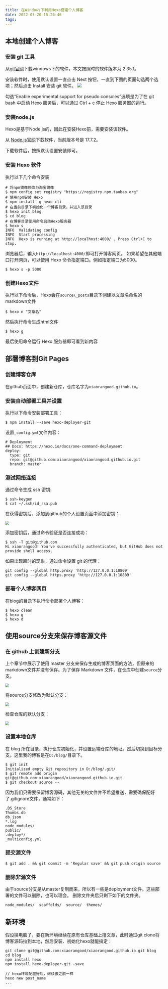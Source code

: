 ```yaml
---
title: 在Windows下利用Hexo搭建个人博客
date: 2022-03-20 15:26:46
tags: 
---
```


## 本地创建个人博客
### 安装 git 工具

从[git官网](https://git-scm.com/downloads)下载windows下的软件，本文按照时的软件版本为 2.35.1。

安装软件时，使用默认设置一直点击 Next 按钮，一直到下图的页面勾选两个选项；然后点击 Install 安装 git 软件。
<img src="https://cdn.jsdelivr.net/gh/xiaorangood/myImage/images/Snipaste_2022-03-20_16-10-29.png" style="zoom:90%;" />

勾选“Enable experimental support for pseudo consoles”选项是为了在 git bash 中启动 Hexo 服务后，可以通过 Ctrl + c 停止 Hexo 服务器的运行。
<!--more-->
### 安装node.js
Hexo是基于Node.js的，因此在安装Hexo前，需要安装该软件。

从 [Node.js官网](https://nodejs.org/zh-cn/)下载软件，当前版本号是 17.7.2。

下载软件后，按照默认设置安装即可。

### 安装 Hexo 软件
执行以下几个命令安装
```shell
# 将npm镜像修改为淘宝镜像
$ npm config set registry "https://registry.npm.taobao.org"
# 使用npm安装 Hexo
$ npm install -g hexo-cli
# 在当前目录下初始化一个博客目录，并进入该目录
$ hexo init blog
$ cd blog
# 在博客目录使用命令启动Hexo服务器
$ hexo s
INFO  Validating config
INFO  Start processing
INFO  Hexo is running at http://localhost:4000/ . Press Ctrl+C to stop.
```
浏览器后，输入`http://localhost:4000/`即可打开博客网页。
如果希望在其他端口打开网页，可以使用 Hexo 命令指定端口。例如指定端口为5000。
```shell
$ hexo s -p 5000
```

### 创建Hexo文件
执行以下命令后，Hexo会在`source\_posts`目录下创建以文章名命名的markdown文件
```shell
$ hexo n "文章名"
```
然后执行命令生成html文件
```shell
$ hexo g
```
最后使用命令运行 Hexo 服务器即可看到新内容



## 部署博客到Git Pages
### 创建博客仓库
在github页面中，创建新仓库，仓库名字为`xiaorangood.github.io`。

### 安装自动部署工具并设置
执行以下命令安装部署工具：
```shell
$ npm install --save hexo-deployer-git
```
设置`_config.yml`文件内容：
```
# Deployment
## Docs: https://hexo.io/docs/one-command-deployment
deploy:
  type: git
  repo: git@github.com:xiaorangood/xiaorangood.github.io.git
  branch: master
```
### 测试网络连接
通过命令生成 ssh 密钥:
```shell
$ ssh-keygen
$ cat ~/.ssh/id_rsa.pub
```
在获得密钥后，添加到github的个人设置页面中添加密钥：

<img src="https://cdn.jsdelivr.net/gh/xiaorangood/myImage/images/Snipaste_2022-03-20_17-38-44.png" style="zoom:75%;" />

添加密钥后，通过命令验证是否连接成功：
```shell
$ ssh -T git@github.com
Hi xiaorangood! You've successfully authenticated, but GitHub does not provide shell access.
```
如果出现超时的现象，通过命令设置 git 的代理：
```shell
git config --global http.proxy 'http://127.0.0.1:10809'
git config --global https.proxy 'http://127.0.0.1:10809'
```
### 部署个人博客网页
在blog的目录下执行命令部署个人博客：
```shell
$ hexo clean
$ hexo g
$ hexo d
```

## 使用source分支来保存博客源文件
### 在 github 上创建新分支
上个章节中展示了使用 master 分支来保存生成的博客页面的方法，但原来的markdown文件并没有保存。为了保存 Markdown 文件，在仓库中创建`source`分支。

<img src="https://cdn.jsdelivr.net/gh/xiaorangood/myImage/images/Snipaste_2022-03-20_17-58-33.png" style="zoom:75%"/>

将source分支修改为默认分支：

<img src="https://cdn.jsdelivr.net/gh/xiaorangood/myImage/images/Snipaste_2022-03-20_18-06-26.png" style="zoom:75%"/>

检查仓库的默认分支：

<img src="https://cdn.jsdelivr.net/gh/xiaorangood/myImage/images/Snipaste_2022-03-20_18-07-14.png" style="zoom:75%"/>

### 设置本地仓库
在 blog 所在目录，执行仓库初始化，并设置远端仓库的地址。然后切换到目标分支。这里我的博客是在`D:/blog/`目录下。
```shell
$ git init
Initialized empty Git repository in D:/blog/.git/
$ git remote add origin git@github.com:xiaorangood/xiaorangood.github.io.git
$ git checkout source --
```
因为我们只需要保留博客源码，其他无关的文件并不希望推送，需要确保配好了.gitignore文件，通常如下：
```
.DS_Store
Thumbs.db
db.json
*.log
node_modules/
public/
.deploy*/
_multiconfig.yml
```

### 提交源文件
```shell
$ git add . && git commit -m 'Regular save' && git push origin source
```

### 删除非源文件
由于source分支是从master复制而来，所以有一些是deployment文件。这些部署的文件可以删除，也可以理会。
删除文件夹后只剩下如下的文件夹。
```shell
node_modules/  scaffolds/  source/  themes/
```

## 新环境
假设换电脑了，要在新环境继续在原有仓库基础上撸文章，此时通过git clone将博客源码拉到本地，然后安装、初始化hexo就能搞定：
``` shell
git clone git@github.com:xiaorangood/xiaorangood.github.io.git blog
cd blog
npm install hexo
npm install hexo-deployer-git -save

// hexo环境配置好后，继续像之前一样
hexo new post_name
...
```